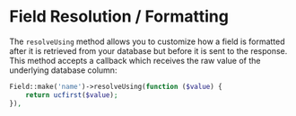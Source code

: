 # Field Resolution / Formatting

The `resolveUsing` method allows you to customize how a field is formatted after it is retrieved from your database but before it is sent to the response. This method accepts a callback which receives the raw value of the underlying database column:

```php
Field::make('name')->resolveUsing(function ($value) {
	return ucfirst($value);
}),
```
